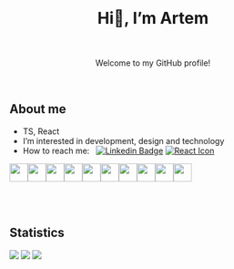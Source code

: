 <br>
<h1 align="center">Hi👋, I’m Artem <br><br></h1>
<p align="center"> Welcome to my GitHub profile! </p>
<br>

## About me

- TS, React
-  I’m interested in development, design and technology
-  How to reach me: &nbsp; [![Linkedin Badge](https://img.shields.io/badge/-Artem_Kabanov-white?style=flat&logo=Linkedin&logoColor=blue)](https://www.linkedin.com/in/artem-kabanov-b53a28217/)
[![React Icon](<img height="32" width="32" src="https://cdn.jsdelivr.net/npm/simple-icons@v12/icons/telegram.svg"/>)](https://your-link-here)

<div style="display: flex; flex-direction: row;">
<img height="32" width="32" src="https://cdn.jsdelivr.net/npm/simple-icons@v12/icons/react.svg"  />
<img height="32" width="32" src="https://cdn.jsdelivr.net/npm/simple-icons@v12/icons/typescript.svg"  />
<img height="32" width="32" src="https://cdn.jsdelivr.net/npm/simple-icons@v12/icons/nestjs.svg"  />
<img height="32" width="32" src="https://cdn.jsdelivr.net/npm/simple-icons@v12/icons/reactquery.svg"  />
<img height="32" width="32" src="https://cdn.jsdelivr.net/npm/simple-icons@v12/icons/reacthookform.svg" />
<img height="32" width="32" src="https://cdn.jsdelivr.net/npm/simple-icons@v12/icons/redux.svg" />
<img height="32" width="32" src="https://cdn.jsdelivr.net/npm/simple-icons@v12/icons/vite.svg" />
<img height="32" width="32" src="https://cdn.jsdelivr.net/npm/simple-icons@v12/icons/nextdotjs.svg" />
<img height="32" width="32" src="https://cdn.jsdelivr.net/npm/simple-icons@v12/icons/mongodb.svg" />
<img height="32" width="32" src="https://cdn.jsdelivr.net/npm/simple-icons@v12/icons/postgresql.svg" />
</div>


<br><br>


## Statistics

![](https://github-profile-summary-cards.vercel.app/api/cards/profile-details?username=artemtricks&theme=default)
![](http://github-profile-summary-cards.vercel.app/api/cards/stats?username=artemtricks&theme=default)
![](http://github-profile-summary-cards.vercel.app/api/cards/repos-per-language?username=artemtricks&theme=default)
